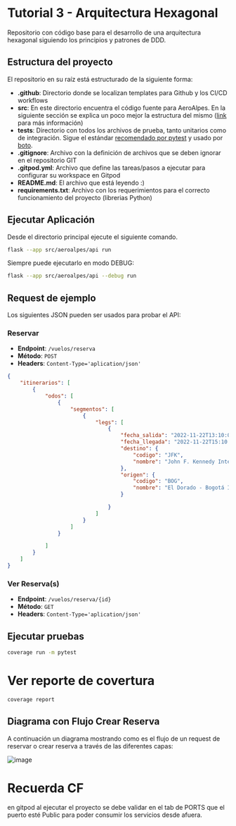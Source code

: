 # Tutorial 3 - Arquitectura Hexagonal

Repositorio con código base para el desarrollo de una arquitectura hexagonal siguiendo los principios y patrones de DDD.


## Estructura del proyecto

El repositorio en su raíz está estructurado de la siguiente forma:

- **.github**: Directorio donde se localizan templates para Github y los CI/CD workflows 
- **src**: En este directorio encuentra el código fuente para AeroAlpes. En la siguiente sección se explica un poco mejor la estructura del mismo ([link](https://blog.ionelmc.ro/2014/05/25/python-packaging/#the-structure%3E) para más información)
- **tests**: Directorio con todos los archivos de prueba, tanto unitarios como de integración. Sigue el estándar [recomendado por pytest](https://docs.pytest.org/en/7.1.x/explanation/goodpractices.html) y usado por [boto](https://github.com/boto/boto).
- **.gitignore**: Archivo con la definición de archivos que se deben ignorar en el repositorio GIT
- **.gitpod.yml**: Archivo que define las tareas/pasos a ejecutar para configurar su workspace en Gitpod
- **README.md**: El archivo que está leyendo :)
- **requirements.txt**: Archivo con los requerimientos para el correcto funcionamiento del proyecto (librerias Python)


## Ejecutar Aplicación

Desde el directorio principal ejecute el siguiente comando.

```bash
flask --app src/aeroalpes/api run
```

Siempre puede ejecutarlo en modo DEBUG:

```bash
flask --app src/aeroalpes/api --debug run
```


## Request de ejemplo

Los siguientes JSON pueden ser usados para probar el API:

### Reservar

- **Endpoint**: `/vuelos/reserva`
- **Método**: `POST`
- **Headers**: `Content-Type='aplication/json'`

```json
{
    "itinerarios": [
        {
            "odos": [
                {
                    "segmentos": [
                        {
                            "legs": [
                                {
                                    "fecha_salida": "2022-11-22T13:10:00Z",
                                    "fecha_llegada": "2022-11-22T15:10:00Z",
                                    "destino": {
                                        "codigo": "JFK",
                                        "nombre": "John F. Kennedy International Airport"
                                    },
                                    "origen": {
                                        "codigo": "BOG",
                                        "nombre": "El Dorado - Bogotá International Airport (BOG)"
                                    }

                                }
                            ]
                        }
                    ]
                }

            ]
        }
    ]
}
```

### Ver Reserva(s)

- **Endpoint**: `/vuelos/reserva/{id}`
- **Método**: `GET`
- **Headers**: `Content-Type='aplication/json'`

## Ejecutar pruebas

```bash
coverage run -m pytest
```

# Ver reporte de covertura
```bash
coverage report
```
## Diagrama con Flujo Crear Reserva
A continuación un diagrama mostrando como es el flujo de un request de reservar o crear reserva  a través de las diferentes capas:

![image](https://github.com/user-attachments/assets/70b93bd8-b799-4f96-8a0f-708341d91187)



# Recuerda CF 
en gitpod al ejecutar el proyecto se debe validar en el tab de PORTS que el puerto esté Public para poder consumir los servicios desde afuera. 
